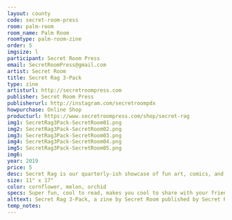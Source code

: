 ```yaml
---
layout: county 
code: secret-room-press
room: palm-room
room_name: Palm Room
roomtype: palm-room-zine
order: 5
imgsize: l
participant: Secret Room Press
email: SecretRoomPress@gmail.com
artist: Secret Room
title: Secret Rag 3-Pack
type: zine
artisturl: http://secretroompress.com
publisher: Secret Room Press
publisherurl: http://instagram.com/secretroompdx
howpurchase: Online Shop
producturl: https://www.secretroompress.com/shop/secret-rag
img1: SecretRag3Pack-SecretRoom01.png
img2: SecretRag3Pack-SecretRoom02.png
img3: SecretRag3Pack-SecretRoom03.png
img4: SecretRag3Pack-SecretRoom04.png
img5: SecretRag3Pack-SecretRoom05.png
img6: 
year: 2019
price: 5
desc: Secret Rag is our quarterly-ish showcase of fun art, comics, and activities. Each issue is risograph printed on a sheet of colorful 11x17 paper at Secret Room H.Q. in Portland, Oregon.
size: 11" x 17"
color: cornflower, melon, orchid
specs: Super fun, cool to read, makes you cool to share with your friends.
alttext: Secret Rag 3-Pack, a zine by Secret Room published by Secret Room Press.
temp_notes: 
---
```

